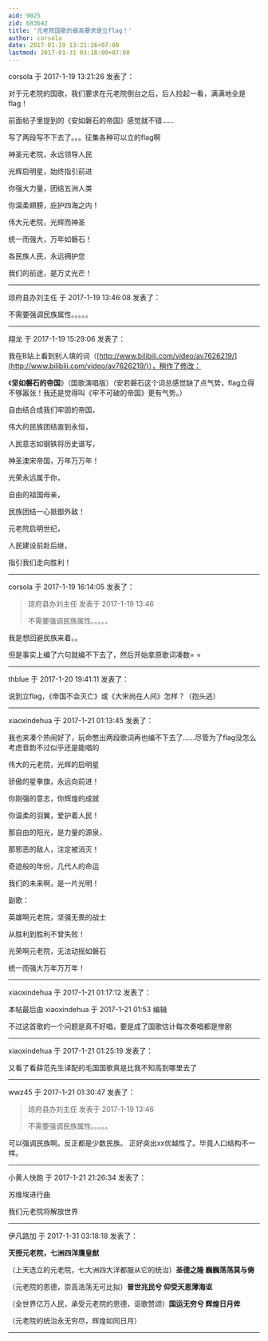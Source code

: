 ```yaml
---
aid: 9025
zid: 683642
title: '元老院国歌的最高要求是立flag！'
author: corsola
date: 2017-01-19 13:21:26+07:00
lastmod: 2017-01-31 03:18:00+07:00
---
```


corsola 于 2017-1-19 13:21:26 发表了：

对于元老院的国歌，我们要求在元老院倒台之后，后人捡起一看，满满地全是flag！

前面帖子里提到的《安如磐石的帝国》感觉就不错……

写了两段写不下去了。。。征集各种可以立的flag啊

神圣元老院，永远领导人民

光辉启明星，始终指引前进

你强大力量，团结五洲人类

你温柔翅膀，庇护四海之内！

伟大元老院，光辉而神圣

统一而强大，万年如磐石！

各民族人民，永远拥护您

我们的前途，是万丈光芒！

---------

琼府县办刘主任 于 2017-1-19 13:46:08 发表了：

不需要强调民族属性。。。。。

---------

翔龙 于 2017-1-19 15:29:06 发表了：

我在B站上看到别人填的词（[http://www.bilibili.com/video/av7626219/](http://www.bilibili.com/video/av7626219/)），稍作了修改：

《**坚如磐石的帝国**》（国歌演唱版）（安若磐石这个词总感觉缺了点气势，flag立得不够嚣张！我还是觉得叫《牢不可破的帝国》更有气势。）

自由结合成我们牢固的帝国，

伟大的民族团结直到永恒，

人民意志如钢铁将历史谱写，

神圣澳宋帝国，万年万万年！

光荣永远属于你，

自由的祖国母亲，

民族团结一心抵御外敌！

元老院启明世纪，

人民建设前赴后继，

指引我们走向胜利！

---------

corsola 于 2017-1-19 16:14:05 发表了：

> 琼府县办刘主任 发表于 2017-1-19 13:46
> 
> 不需要强调民族属性。。。。。



我是想回避民族来着。。

但是事实上编了六句就编不下去了，然后开始拿原歌词凑数= =

---------

thblue 于 2017-1-20 19:41:11 发表了：

说到立flag，《帝国不会灭亡》或《大宋尚在人间》怎样？（抱头逃）

---------

xiaoxindehua 于 2017-1-21 01:13:45 发表了：

我也来凑个热闹好了，玩命憋出两段歌词再也编不下去了……尽管为了flag没怎么考虑音韵不过似乎还是能唱的

伟大的元老院，光辉的启明星

骄傲的星拳旗，永远向前进！

你刚强的意志，你辉煌的成就

你温柔的羽翼，爱护着人民！

那自由的阳光，是力量的源泉，

那邪恶的敌人，注定被消灭！

奇迹般的年份，几代人的命运

我们的未来啊，是一片光明！

副歌：

英雄啊元老院，坚强无畏的战士

从胜利到胜利不曾失败！

光荣啊元老院，无法动摇如磐石

统一而强大万年万万年！

---------

xiaoxindehua 于 2017-1-21 01:17:12 发表了：

本帖最后由 xiaoxindehua 于 2017-1-21 01:53 编辑 

不过这首歌的一个问题是真不好唱，要是成了国歌估计每次奏唱都是惨剧

---------

xiaoxindehua 于 2017-1-21 01:25:19 发表了：

又看了看薛范先生译配的毛国国歌真是比我不知高到哪里去了

---------

wwz45 于 2017-1-21 01:30:47 发表了：

> 琼府县办刘主任 发表于 2017-1-19 13:46
> 
> 不需要强调民族属性。。。。。



可以强调民族啊。反正都是少数民族。 正好突出xx优越性了。毕竟人口结构不一样。

---------

小黄人快跑 于 2017-1-21 21:26:34 发表了：

苏维埃进行曲

我们元老院将解放世界

---------

伊凡路加 于 2017-1-31 03:18:18 发表了：

**天授元老院，七洲四洋膺皇猷**

（上天选立的元老院，七大洲四大洋都服从它的统治）**圣德之隆 巍巍荡荡莫与俦**

（元老院的恩德，崇高浩荡无可比拟）**普世兆民兮 仰受天恩薄海讴**

（全世界亿万人民，承受元老院的恩德，讴歌赞颂）**国运无穷兮 辉煌日月侔**

（元老院的统治永无穷尽，辉煌如同日月）

---------


